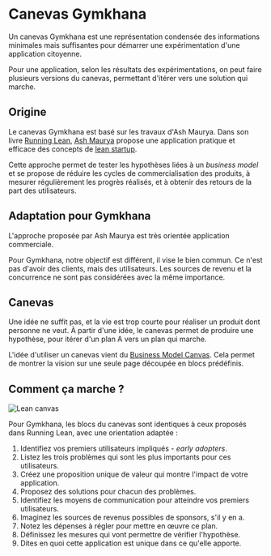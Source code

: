 # Canevas Gymkhana

Un canevas Gymkhana est une représentation condensée des informations minimales mais suffisantes pour démarrer une expérimentation d'une application citoyenne.

Pour une application, selon les résultats des expérimentations, on peut faire plusieurs versions du canevas, permettant d'itérer vers une solution qui marche.

## Origine
Le canevas Gymkhana est basé sur les travaux d'Ash Maurya.
Dans son livre [Running Lean](http://runninglean.co/), [Ash Maurya](https://twitter.com/ashmaurya) propose une application pratique et efficace des concepts de [lean startup](https://fr.wikipedia.org/wiki/Lean_Startup).

Cette approche permet de tester les hypothèses liées à un *business model* et se propose de réduire les cycles de commercialisation des produits, à mesurer régulièrement les progrès réalisés, et à obtenir des retours de la part des utilisateurs.


## Adaptation pour Gymkhana
L'approche proposée par Ash Maurya est très orientée application commerciale.

Pour Gymkhana, notre objectif est différent, il vise le bien commun. Ce n'est pas d'avoir des clients, mais des utilisateurs. Les sources de revenu et la concurrence ne sont pas considérées avec la même importance.

## Canevas

Une idée ne suffit pas, et la vie est trop courte pour réaliser un produit dont personne ne veut. À partir d'une idée, le canevas permet de produire une hypothèse, pour itérer d'un plan A vers un plan qui marche.

L'idée d'utiliser un canevas vient du [Business Model Canvas](http://www.businessmodelgeneration.com/). Cela permet de montrer la vision sur une seule page découpée en blocs prédéfinis.

## Comment ça marche ?

![Lean canvas](/contribution/canvas.png)

Pour Gymkhana, les blocs du canevas sont identiques à ceux proposés dans Running Lean, avec une orientation adaptée :

1. Identifiez vos premiers utilisateurs impliqués - *early adopters*.
2. Listez les trois problèmes qui sont les plus importants pour ces utilisateurs.
3. Créez une proposition unique de valeur qui montre l'impact de votre application.
4. Proposez des solutions pour chacun des problèmes.
5. Identifiez les moyens de communication pour atteindre vos premiers utilisateurs.
6. Imaginez les sources de revenus possibles de sponsors, s'il y en a.
7. Notez les dépenses à régler pour mettre en œuvre ce plan.
8. Définissez les mesures qui vont permettre de vérifier l'hypothèse.
9. Dites en quoi cette application est unique dans ce qu'elle apporte.
